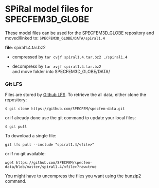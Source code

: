 # SPiRal model files for SPECFEM3D_GLOBE


These model files can be used for the SPECFEM3D_GLOBE repository and moved/linked to:
``
SPECFEM3D_GLOBE/DATA/spiral1.4
``


**file**: spiral1.4.tar.bz2

- compressed by `tar cvjf spiral1.4.tar.bz2 ./spiral1.4`

- decompress by `tar xvjf spiral1.4.tar.bz2` <br>
and move folder into SPECFEM3D_GLOBE/DATA/


### Git LFS

Files are stored by [Github LFS](https://git-lfs.github.com). To retrieve the all data, either clone the repository:
```
$ git clone https://github.com/SPECFEM/specfem-data.git
```
or if already done use the git command to update your local files:
```
$ git pull
```


To download a single file:
```
git lfs pull --include "spiral1.4/<file>"
```

or if no git available:
```
wget https://github.com/SPECFEM/specfem-data/blob/master/spiral1.4/<file>?raw=true
```

You might have to uncompress the files you want using the bunzip2 command.
